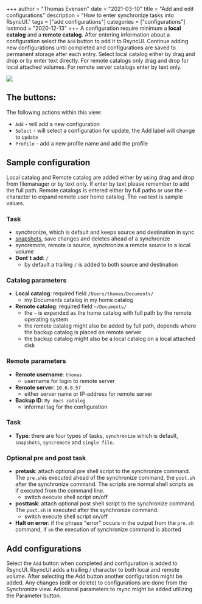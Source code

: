 +++
author = "Thomas Evensen"
date = "2021-03-10"
title =  "Add and edit configurations"
description = "How to enter synchronize tasks into RsyncUI."
tags = ["add configurations"]
categories = ["configurations"]
lastmod = "2020-12-13"
+++
A configuration require minimum a **local catalog** and a **remote catalog**. After entering information about a configuration select the `Add` button to add it to RsyncUI. Continue adding new configurations until completed and configurations are saved to permanent storage after each entry. Select local catalog either by drag and drop or by enter text directly. For remote catalogs only drag and drop for local attached volumes. For remote server catalogs enter by text only.

![](/images/add/add.png)

## The buttons:

The following actions within this view:

- `Add` - will add a new configuration
- `Select` - will select a configuration for update, the Add label will change to `Update`
- `Profile` - add a new profile name and add the profile

## Sample configuration

Local catalog and Remote catalog are added either by using drag and drop from filemanager or by text only. If enter by text please remember to add the full path. Remote catalogs is entered either by full paths or use the `~` character to expand remote user home catalog. The `red` text is sample values.

### Task

- synchronize, which is default and keeps source and destination in sync
- [snapshots](/post/snapshots/), save changes and deletes ahead of a synchronize
- syncremote, remote is source, synchronize a remote source to a local volume
- **Dont´t add**: `/`
  - by default a trailing `/` is added to both source and destination

### Catalog parameters
- **Local catalog**: required field `/Users/thomas/Documents/`
  - my Documents catalog in my home catalog
- **Remote catalog**: required field `~/Documents/`
  - the `~` is expanded as the home catalog with full path by the remote operating system
  - the remote catalog might also be added by full path, depends where the backup catalog is placed on remote server
  - the backup catalog might also be a local catalog on a local attached disk


### Remote parameters
- **Remote username**: `thomas`
  - username for login to remote server
- **Remote server**: `10.0.0.57`
  - either server name or IP-address for remote server
- **Backup ID**: `My docs catalog`
  - informal tag for the configuration

### Task
- **Type**: there are four types of tasks, `synchronize` which is default, `snapshots`, `syncremote` and `single file`.

### Optional pre and post task
- **pretask**: attach optional pre shell script to the synchronize command. The `pre.sh`is executed ahead of the synchronize command, the `post.sh` after the synchronize command. The scripts are normal shell scripts as if executed from the command line.
  - switch execute shell script on/off
- **posttask**: attach optional post shell script to the synchronize command. The `post.sh` is executed after the synchronize command.
  - switch execute shell script on/off
- **Halt on error**: if the phrase "error" occurs in the output from the `pre.sh` command, if `on` the execution of synchronize command is aborted

## Add configurations

Select the `Add` button when completed and configuration is added to RsyncUI. RsyncUI adds a trailing / character to both local and remote volume. After selecting the Add button another configuration might be added. Any changes (edit or delete) to configurations are done from the Synchronize view. Additional parameters to rsync might be added utilizing the Parameter button.
